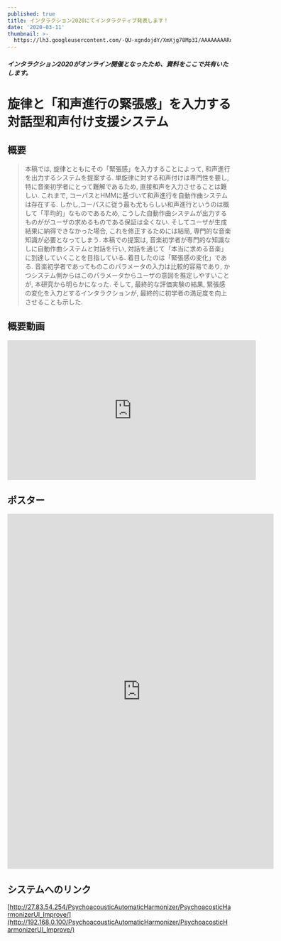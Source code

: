 ```yaml
---
published: true
title: インタラクション2020にてインタラクティブ発表します！
date: '2020-03-11'
thumbnail: >-
  https://lh3.googleusercontent.com/-QU-xgndojdY/XmXjg78Mp3I/AAAAAAAARqc/VpY4rX0J6Kk0tYod5RwmIFkE1jt06jl2gCLcBGAsYHQ/%25E3%2582%25B9%25E3%2583%25A9%25E3%2582%25A4%25E3%2583%25891.PNG
---
```

##### インタラクション2020がオンライン開催となったため、資料をここで共有いたします。

# 旋律と「和声進行の緊張感」を入力する対話型和声付け支援システム

## **概要**

> 本稿では, 旋律とともにその「緊張感」を入力することによって, 和声進行を出力するシステムを提案する.  単旋律に対する和声付けは専門性を要し, 特に音楽初学者にとって難解であるため, 直接和声を入力させることは難しい.  これまで,  コーパスとHMMに基づいて和声進行を自動作曲システムは存在する. しかし,コーパスに従う最も尤もらしい和声進行というのは概して「平均的」なものであるため, こうした自動作曲システムが出力するものががユーザの求めるものである保証は全くない. そしてユーザが生成結果に納得できなかった場合, これを修正するためには結局, 専門的な音楽知識が必要となってしまう. 本稿での提案は, 音楽初学者が専門的な知識なしに自動作曲システムと対話を行い, 対話を通じて「本当に求める音楽」に到達していくことを目指している. 着目したのは「緊張感の変化」である. 音楽初学者であってものこのパラメータの入力は比較的容易であり, かつシステム側からはこのパラメータからユーザの意図を推定しやすいことが, 本研究から明らかになった. そして, 最終的な評価実験の結果, 緊張感の変化を入力とするインタラクションが, 最終的に初学者の満足度を向上させることも示した.

## 概要動画

<iframe width="560" height="315" src="https://www.youtube.com/embed/ALV-aIQrUzI" frameborder="0" allow="accelerometer; autoplay; encrypted-media; gyroscope; picture-in-picture" allowfullscreen></iframe>

## **ポスター**

<center><embed src="https://drive.google.com/file/d/1fsJax-odPe1RH3qE5K6JcGtwUqY7EqEi/preview" type="application/pdf" width="600px" height="800px"></center>

## **システムへのリンク**

<!--StartFragment-->

[http://27.83.54.254/PsychoacousticAutomaticHarmonizer/PsychoacosticHarmonizerUI_Improve/](http://192.168.0.100/PsychoacousticAutomaticHarmonizer/PsychoacosticHarmonizerUI_Improve/)

<!--EndFragment-->
